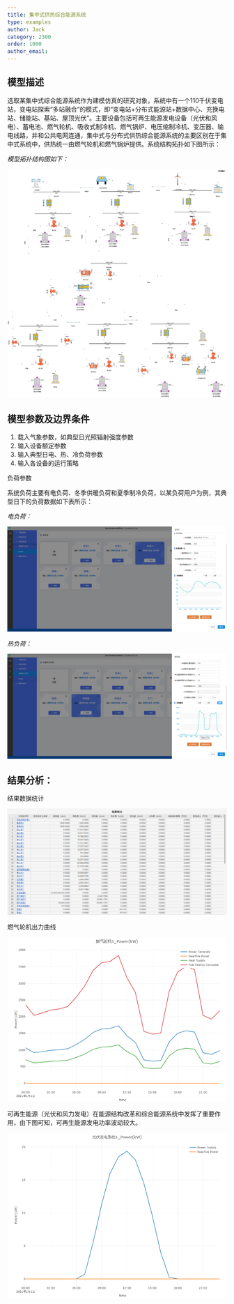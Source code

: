 ```yaml
---
title: 集中式供热综合能源系统
type: examples
author: Jack
category: 2300
order: 1000
author_email: 
---
```


## 模型描述

选取某集中式综合能源系统作为建模仿真的研究对象，系统中有一个110千伏变电站，变电站探索“多站融合”的模式，即“变电站+分布式能源站+数据中心、充换电站、储能站、基站、屋顶光伏”。主要设备包括可再生能源发电设备（光伏和风电）、蓄电池、燃气轮机、吸收式制冷机、燃气锅炉、电压缩制冷机、变压器、输电线路，并和公共电网连通，集中式与分布式供热综合能源系统的主要区别在于集中式系统中，供热统一由燃气轮机和燃气锅炉提供。系统结构拓扑如下图所示：

*模型拓扑结构图如下：*

![拓扑结构图](./0centralize.svg "拓扑结构图")


## 模型参数及边界条件

1. 载入气象参数，如典型日光照辐射强度参数
2. 输入设备额定参数
3. 输入典型日电、热、冷负荷参数
4. 输入各设备的运行策略

负荷参数

系统负荷主要有电负荷、冬季供暖负荷和夏季制冷负荷，以某负荷用户为例，其典型日下的负荷数据如下表所示：

*电负荷：*

![电负荷](./1elecLoad.png "电负荷" )

*热负荷：*

![热负荷](./2heatLoad.png "热负荷")


## 结果分析：

结果数据统计

![结果统计](./3result.png "结果统计")

燃气轮机出力曲线

![燃气轮机](./燃气轮机1_Power(kW).png)


可再生能源（光伏和风力发电）在能源结构改革和综合能源系统中发挥了重要作用，由下图可知，可再生能源发电功率波动较大。

![可再生能源供需图](./光伏发电系统1_Power(kW).png)
